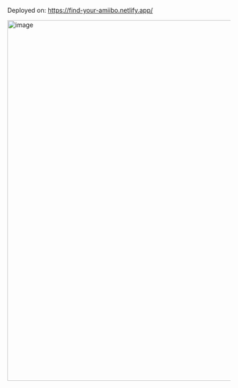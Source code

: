 Deployed on: https://find-your-amiibo.netlify.app/ 


<img width="812" alt="image" src="https://user-images.githubusercontent.com/59810304/205952627-0ee589b7-c4d5-4d39-b084-efdaf3208998.png">
